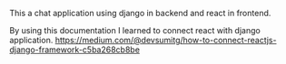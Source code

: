 This a chat application using django in backend and react in frontend.

By using this documentation I learned to connect react with django application.
https://medium.com/@devsumitg/how-to-connect-reactjs-django-framework-c5ba268cb8be